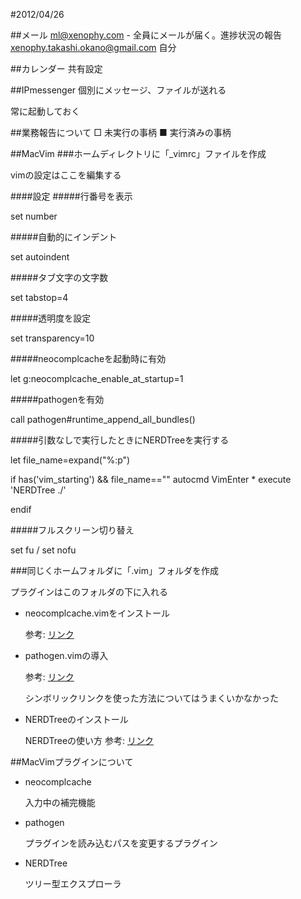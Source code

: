 #2012/04/26

##メール
ml@xenophy.com - 全員にメールが届く。進捗状況の報告
xenophy.takashi.okano@gmail.com 自分

##カレンダー
共有設定

##IPmessenger
個別にメッセージ、ファイルが送れる

常に起動しておく

##業務報告について
□ 未実行の事柄
■ 実行済みの事柄

##MacVim
###ホームディレクトリに「_vimrc」ファイルを作成

vimの設定はここを編集する

####設定
#####行番号を表示

set number

#####自動的にインデント

set autoindent

#####タブ文字の文字数

set tabstop=4

#####透明度を設定

set transparency=10

#####neocomplcacheを起動時に有効

let g:neocomplcache_enable_at_startup=1

#####pathogenを有効

call pathogen#runtime_append_all_bundles()

#####引数なしで実行したときにNERDTreeを実行する

let file_name=expand("%:p")

if has('vim_starting') && file_name==""
		autocmd VimEnter * execute 'NERDTree ./'

endif

#####フルスクリーン切り替え

set fu / set nofu


###同じくホームフォルダに「.vim」フォルダを作成

プラグインはこのフォルダの下に入れる

+ neocomplcache.vimをインストール

	参考: [リンク](http://hima-j.in/vim/neocomplcache-vim/)

+ pathogen.vimの導入

	参考: [リンク](http://d.hatena.ne.jp/mkataigi/20101107/1289134775)

	シンボリックリンクを使った方法についてはうまくいかなかった

+ NERDTreeのインストール

	NERDTreeの使い方
	参考: [リンク](http://vimwiki.net/?scripts%2F18)

##MacVimプラグインについて
+ neocomplcache

	入力中の補完機能

+ pathogen

	プラグインを読み込むパスを変更するプラグイン

+ NERDTree

	ツリー型エクスプローラ
